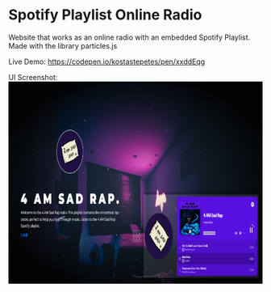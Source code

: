 # Spotify Playlist Online Radio
Website that works as an online radio with an embedded Spotify Playlist. Made with the library particles.js

Live Demo: https://codepen.io/kostastepetes/pen/xxddEqg

UI Screenshot:
<img src="spotify_playlist_website_screenshot.png" alt="Screenshot" width="900" height="400">
